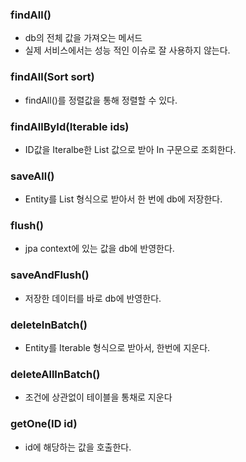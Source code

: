 ### findAll() 
- db의 전체 값을 가져오는 메서드
- 실제 서비스에서는 성능 적인 이슈로 잘 사용하지 않는다.

### findAll(Sort sort)
- findAll()를 정렬값을 통해 정렬할 수 있다.

### findAllById(Iterable<ID> ids)
- ID값을 Iteralbe한 List 값으로 받아 In 구문으로 조회한다.

### saveAll()
- Entity를 List 형식으로 받아서 한 번에 db에 저장한다.

### flush()
- jpa context에 있는 값을 db에 반영한다.

### saveAndFlush()
- 저장한 데이터를 바로 db에 반영한다.

### deleteInBatch()
- Entity를 Iterable 형식으로 받아서, 한번에 지운다.

### deleteAllInBatch()
- 조건에 상관없이 테이블을 통채로 지운다

### getOne(ID id)
- id에 해당하는 값을 호출한다.



